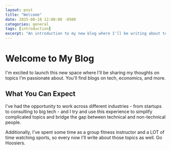 ```yaml
---
layout: post
title: "Welcome"
date: 2025-08-18 12:00:00 -0500
categories: general
tags: [introduction]
excerpt: "An introduction to my new blog where I'll be writing about tech, economics, and fitness."
---
```


# Welcome to My Blog

I'm excited to launch this new space where I'll be sharing my thoughts on topics I'm passionate about. You'll find blogs on tech, economics, and more.

## What You Can Expect

I've had the opportunity to work across different industries - from startups to consulting to big tech - and I try and use this experience to simplify complicated topics and bridge the gap between technical and non-technical people. 

Additionally, I've spent some time as a group fitness instructor and a LOT of time watching sports, so every now I'll write about those topics as well. Go Hoosiers.

